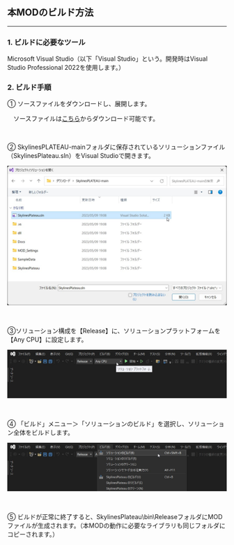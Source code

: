 ## 本MODのビルド方法

-------

### 1. ビルドに必要なツール

Microsoft Visual Studio（以下「Visual Studio」という。開発時はVisual Studio Professional 2022を使用します。）

### 2. ビルド手順

① ソースファイルをダウンロードし、展開します。

&emsp;ソースファイルは[こちら](https://github.com/Project-PLATEAU/SkylinesPLATEAU)からダウンロード可能です。

<br>

② SkylinesPLATEAU-mainフォルダに保存されているソリューションファイル（SkylinesPlateau.sln）をVisual Studioで開きます。

![](../resources/userMan/2024-01-29_22h14_18.jpg)

<br>

③ソリューション構成を【Release】に、ソリューションプラットフォームを【Any CPU】に設定します。

![](../resources/userMan/2024-01-29_22h15_28.jpg)

<br>

④ 「ビルド」メニュー＞「ソリューションのビルド」を選択し、ソリューション全体をビルドします。

![](../resources/userMan/2024-01-29_22h15_38.jpg)

<br>

⑤ ビルドが正常に終了すると、SkylinesPlateau\bin\\ReleaseフォルダにMODファイルが生成されます。（本MODの動作に必要なライブラリも同じフォルダにコピーされます。）